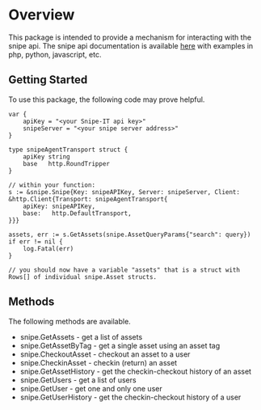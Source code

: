 # Overview

This package is intended to provide a mechanism for interacting with the snipe api. The snipe api documentation is
available [here](https://snipe-it.readme.io/reference#api-overview) with examples
in php, python, javascript, etc.

## Getting Started

To use this package, the following code may prove helpful. 

    var {
        apiKey = "<your Snipe-IT api key>"
        snipeServer = "<your snipe server address>"
    }

    type snipeAgentTransport struct {
        apiKey string
        base   http.RoundTripper
    }

    // within your function:
    s := &snipe.Snipe{Key: snipeAPIKey, Server: snipeServer, Client: &http.Client{Transport: snipeAgentTransport{
        apiKey: snipeAPIKey,
        base:   http.DefaultTransport,
    }}}

    assets, err := s.GetAssets(snipe.AssetQueryParams{"search": query})
    if err != nil {
        log.Fatal(err)
    }

    // you should now have a variable "assets" that is a struct with Rows[] of individual snipe.Asset structs.



## Methods

The following methods are available.

* snipe.GetAssets		- get a list of assets
* snipe.GetAssetByTag		- get a single asset using an asset tag
* snipe.CheckoutAsset		- checkout an asset to a user
* snipe.CheckinAsset		- checkin (return) an asset
* snipe.GetAssetHistory		- get the checkin-checkout history of an asset
* snipe.GetUsers		- get a list of users
* snipe.GetUser			- get one and only one user
* snipe.GetUserHistory		- get the checkin-checkout history of a user

